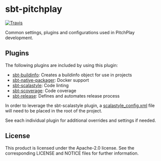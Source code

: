 sbt-pitchplay
=============

[![Travis](https://img.shields.io/travis/pitchplay/sbt-pitchplay.svg?style=flat-square)](https://travis-ci.org/pitchplay/sbt-pitchplay)

Common settings, plugins and configurations used in PitchPlay development.

Plugins
-------

The following plugins are included by using this plugin:

  * [sbt-buildinfo]: Creates a buildinfo object for use in projects
  * [sbt-native-packager]: Docker support
  * [sbt-scalastyle]: Code linting
  * [sbt-scoverage]: Code coverage
  * [sbt-release]: Defines and automates release process

In order to leverage the sbt-scalastyle plugin, a [scalastyle_config.xml] file
will need to be placed in the root of the project.

See each individual plugin for additional overrides and settings if needed.

License
-------

This product is licensed under the Apache-2.0 license. See the corresponding
LICENSE and NOTICE files for further information.

[scalastyle_config.xml]: http://www.scalastyle.org/scalastyle_config.xml
[sbt-release]: https://github.com/sbt/sbt-release
[sbt-scalastyle]: https://github.com/scalastyle/scalastyle-sbt-plugin
[sbt-scoverage]: https://github.com/scoverage/sbt-scoverage
[sbt-native-packager]: https://github.com/sbt/sbt-native-packager
[sbt-buildinfo]: https://github.com/sbt/sbt-buildinfo
